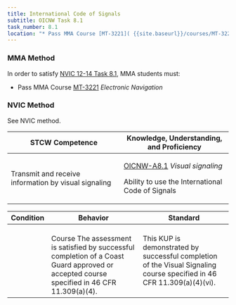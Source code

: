 ```yaml
---
title: International Code of Signals
subtitle: OICNW Task 8.1 
task_number: 8.1
location: "* Pass MMA Course [MT-3221]( {{site.baseurl}}/courses/MT-3221) *Electronic Navigation*" 
---
```



### MMA Method

In order to satisfy  [NVIC 12-14  Task  8.1]({{site.baseurl}}/assets/images/nvic-12-14.pdf), MMA students must:

* Pass MMA Course [MT-3221]( {{site.baseurl}}/courses/MT-3221) *Electronic Navigation*


### NVIC Method

<a onclick="togglevisibility('nvic_methods')" >See NVIC method.</a>

<div id='nvic_methods' class='hide'>

<table>
<thead>
<tr>
<th class='forty'> STCW Competence </th>
<th class='sixty'> Knowledge, Understanding, and Proficiency </th>
</tr>
</thead>




<tbody>
<tr><td markdown='1'>

Transmit and receive information by visual signaling

</td><td markdown='1'>

[OICNW-A8.1](../../tables/21.html#OICNW-A8.1) *Visual signaling*

Ability to use the International Code of Signals

</td></tr>


</tbody>
</table>


<table>
<thead>
<tr><th class='twenty'>  Condition </th><th class='twenty'> Behavior </th><th  class='sixty'>Standard </th></tr>
</thead>
<tbody >



<tr><td markdown='1'>


</td><td markdown='1'>


<br>

<div class="tooltip">Course
<span class="tooltiptext">
The assessment is satisfied by successful completion of a Coast Guard approved or accepted course specified in 46 CFR 11.309(a)(4).
</span>
</div>


</td><td markdown='1'>

This KUP is demonstrated by successful completion of the Visual Signaling course specified in 46 CFR 11.309(a)(4)(vi).

</td></tr>
</tbody>
</table>
</div>
